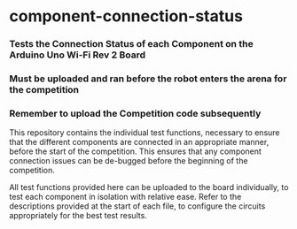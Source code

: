 # component-connection-status
### Tests the Connection Status of each Component on the Arduino Uno Wi-Fi Rev 2 Board

### Must be uploaded and ran before the robot enters the arena for the competition

### Remember to upload the Competition code subsequently

This repository contains the individual test functions, necessary to ensure that the different components are connected in an appropriate manner, before the start of the competition. This ensures that any component connection issues can be de-bugged before the beginning of the competition.

All test functions provided here can be uploaded to the board individually, to test each component in isolation with relative ease. Refer to the descriptions provided at the start of each file, to configure the circuits appropriately for the best test results.
